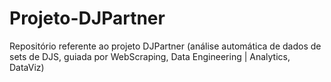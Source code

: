 # Projeto-DJPartner
Repositório referente ao projeto DJPartner (análise automática de dados de sets de DJS, guiada por WebScraping, Data Engineering | Analytics, DataViz)
